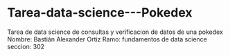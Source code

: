 # Tarea-data-science---Pokedex
Tarea de data science de consultas y verificacion de datos de una pokedex
Nombre: Bastián Alexander Ortiz
Ramo: fundamentos de data science
seccion: 302
